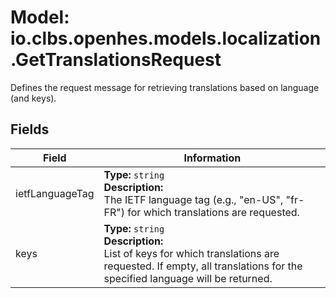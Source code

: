 # Model: io.clbs.openhes.models.localization.GetTranslationsRequest

Defines the request message for retrieving translations based on language (and keys).

## Fields

| Field | Information |
| --- | --- |
| ietfLanguageTag | <b>Type:</b> `string`<br><b>Description:</b><br>The IETF language tag (e.g., "en-US", "fr-FR") for which translations are requested. |
| keys | <b>Type:</b> `string`<br><b>Description:</b><br>List of keys for which translations are requested. If empty, all translations for the specified language will be returned. |

